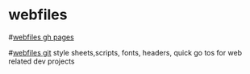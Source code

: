 webfiles
========


#[webfiles gh pages](http://deadflowers.github.io/webfiles)

#[webfiles git](http://github.com/deadflowers/webfiles)
style sheets,scripts, fonts, headers, quick go tos for web related dev projects
